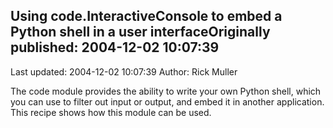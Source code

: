 ## Using code.InteractiveConsole to embed a Python shell in a user interfaceOriginally published: 2004-12-02 10:07:39 
Last updated: 2004-12-02 10:07:39 
Author: Rick Muller 
 
The code module provides the ability to write your own Python shell, which you can use to filter out input or output, and embed it in another application. This recipe shows how this module can be used.